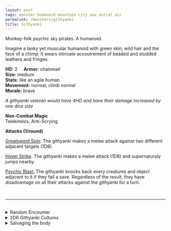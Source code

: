 ```yaml
---
layout: post
tags: monster humanoid mountain city sea astral air
permalink: /monsters/githyanki
title: Githyanki
---
```


Monkey-folk psychic sky pirates. A humanoid.

Imagine a lanky yet muscular humanoid with green skin, wild hair and the face of a chimp. It wears intricate accoutrement of beaded and studded leathers and fringes.

**HD:** 2  &nbsp; &nbsp;  **Armor:** chainmail <br>
**Size:** medium <br>
**Stats:** like an agile human<br>
**Movement:** normal, climb normal <br>
**Morale:** brave <br>

*A githyanki veteran would have 4HD and have their damage increased by one dice size*

**Non-Combat Magic** <br>
Telekinesis, Anti-Scrying

**Attacks (1/round)**

<ins>Greatsword Spin</ins>.  The githyanki makes a melee attack against two different adjacent targets (1D8).

<ins>Hover Strike</ins>. The githyanki makes a melee attack (1D8) and supernaturaly jumps nearby.

<ins>Psychic Blast.</ins> The githyanki knocks back every creatures and object adjacent to it if they fail a save. Regardless of the result, they have disadvantage on all their attacks against the githyanki for a turn.

<br>

---

<br> 

<details markdown="1">
<summary>Random Encounter</summary>

1. **Monster:** 2D4 githyankis & ... (roll a D6):
  1. nothing
  1. 1D4 of them are gish [knights](https://saltygoo.github.io/monsters/knight)
  1. 1 of them is a veteran planar [knight](https://saltygoo.github.io/monsters/knight)
  1. a young [dragon](https://saltygoo.github.io/list/monsters-beast)
  1. 1D4 of them are [mages](https://saltygoo.github.io/monsters/mage)
  1. roll twice
3. **Lair:** Armored spelljammer ship. <br>	&nbsp; OR <br>	**Omen:** The sound of multiple portals opening.
4. **Spoor:** Arcane remnents of planar breaches.
5. **Tracks:** Arcane remnents of teleportation.
6. **Trace:** A decapitated head, floating mid-air.
7. **Trace:** The survivor of a raid.

</details>

<details markdown="1">
<summary>2D6 Githyanki Cultures</summary>

Combine the result of both tables to get the broad lines of this humanoid culture in this part of the world.

**Cultures**
1. The ones that raid the material plane for raw materials not found in the astral sea.
1. The ones that relentlessly chase illithids. 
1. The ones that are sky pirates.
1. The ones hold monasteries in the material world where their youngs can train and age.
1. The ones that hunt down those who steal their mighty silver swords.
1. The ones that travel in search for a hospitable world.

**Features**
1. They follow the allmighty lich queen.
1. They are stranded on this world with no way back.
1. The best among them are bound to a red dragon.
1. Their rigid caste system is on the verge of collapse because of a lack of raw materials.
1. They are slaves to a mind-controling aberration.
1. They live on a capital ship with other species.

</details>

<details markdown="1">
<summary>Salvaging the body</summary>
  
Find their sword, and ... (Roll as many times as the HD of the monster)

1. Nothing.
1. It is made of silver.
1. Cool leather armor.
1. Astral crystals which allow you to avoid 1 encounter in the astral sea.
1. A grappling hook.
1. A bag of gems (valuable).
</details>
